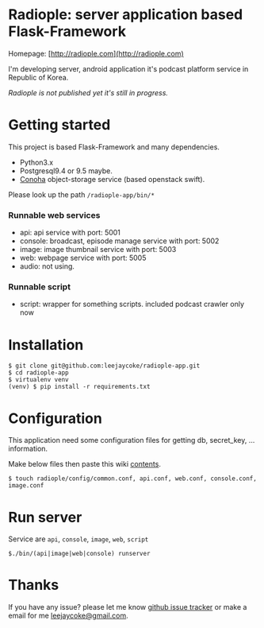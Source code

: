 # Radiople: server application based Flask-Framework


Homepage: [http://radiople.com](http://radiople.com)

I'm developing server, android application it's podcast platform service in Republic of Korea.

*Radiople is not published yet it's still in progress.*

# Getting started

This project is based Flask-Framework and many dependencies.

- Python3.x
- Postgresql9.4 or 9.5 maybe.
- [Conoha](http://conoha.jp) object-storage service (based openstack swift).

Please look up the path `/radiople-app/bin/*`

### Runnable web services
* api: api service with port: 5001
* console: broadcast, episode manage service with port: 5002
* image: image thumbnail service with port: 5003
* web: webpage service with port: 5005
* audio: not using.

### Runnable script
* script: wrapper for something scripts. included podcast crawler only now

# Installation
```
$ git clone git@github.com:leejaycoke/radiople-app.git
$ cd radiople-app
$ virtualenv venv
(venv) $ pip install -r requirements.txt
```

# Configuration

This application need some configuration files for getting db, secret_key, ... information.

Make below files then paste this wiki [contents](https://github.com/leejaycoke/radiople-app/wiki/config).

```
$ touch radiople/config/common.conf, api.conf, web.conf, console.conf, image.conf
```

# Run server

Service are `api`, `console`, `image`, `web`, `script`

```
$./bin/(api|image|web|console) runserver
```
# Thanks
If you have any issue? please let me know [github issue tracker](https://github.com/leejaycoke/radiople-app/issues) or make a email for me leejaycoke@gmail.com.
